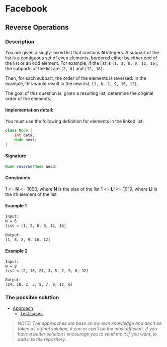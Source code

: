 # Facebook

## Reverse Operations

### Description
You are given a singly-linked list that contains **N** integers. A subpart of the list is a contiguous set of even elements, bordered either by either end of the list or an odd element. For example, if the list is `[1, 2, 8, 9, 12, 16]`, the subparts of the list are `[2, 8]` and `[12, 16]`.

Then, for each subpart, the order of the elements is reversed. In the example, this would result in the new list, `[1, 8, 2, 9, 16, 12]`.

The goal of this question is: given a resulting list, determine the original order of the elements.

#### Implementation detail:

You must use the following definition for elements in the linked list:

```java
class Node {
    int data;
    Node next;
}
```

#### Signature

```java
Node reverse(Node head)
```

#### Constraints
1 <= **N** <= 1000, where **N** is the size of the list
1 <= **Li** <= 10^9, where **Li** is the ith element of the list

#### Example 1
```bash
Input:
N = 6
list = [1, 2, 8, 9, 12, 16]

Output:
[1, 8, 2, 9, 16, 12]
````

#### Example 2
```bash
Input:
N = 9
list = [2, 18, 24, 3, 5, 7, 9, 6, 12]

Output:
[24, 18, 2, 3, 5, 7, 9, 12, 6]
```

### The possible solution

* [Approach](ReverseOperations.java)
  * [Test cases](../../../../../../test/java/facebook/interviewpreparation/linkedlists/reverseoperations/ReverseOperationsTest.java)

> *NOTE: The approaches are base on my own knowledge and don't be taken as a final solution, it can or can't be the most efficient, If you have a better solution I encourage you to send me it if you want, to add it to the repository.*